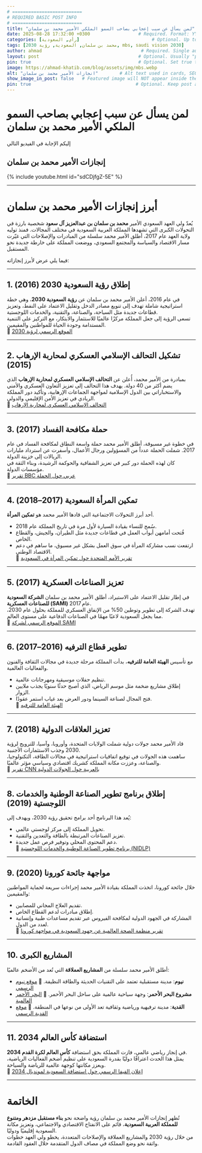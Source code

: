 ```yaml
---
# ==========================
# REQUIRED BASIC POST INFO
# ==========================
title: "لمن يسأل عن سبب إعجابي بصاحب السمو الملكي الأمير محمد بن سلمان"                          # Required. Appears in listings, browser tab, and schema.
date: 2025-08-28 17:32:00 +0300                  # Required. Format: YYYY-MM-DD HH:MM:SS +/-TTTT
categories: [رأي, السعودية]                           # Optional. Up to 2 levels. Used for grouping and schema.genre
tags: [محمد بن سلمان, السعودية, رؤية 2030, mbs, saudi vision 2030]                       # Optional. Used for schema.keywords and schema.about
author: ahmad                                     # Required. Single author ID from _data/authors.yml
layout: post                                     # Optional. Usually "post" by default
pin: true                                        # Optional. Set true to pin post to top of listing
image: https://ahmad-khatib.com/blog/assets/img/mbs.webp
alt: "انجازات الأمير محمد بن سلمان"        # Alt text used in cards, SEO, social previews, schema
show_image_in_post: false   # Featured image will NOT appear inside the post                                  # Optional. Embed video if set to true
pin: true                                       # Optional. Keep post at top of list
---
```


# لمن يسأل عن سبب إعجابي بصاحب السمو الملكي الأمير محمد بن سلمان

إليكم الإجابة في الفيديو التالي

## إنجازات الأمير محمد بن سلمان

{% include youtube.html id="sdCDjfgZ-5E" %}

---

# أبرز إنجازات الأمير محمد بن سلمان

يُعدّ ولي العهد السعودي الأمير **محمد بن سلمان بن عبدالعزيز آل سعود** شخصية بارزة في التحولات الكبرى التي تشهدها المملكة العربية السعودية في مختلف المجالات. فمنذ توليه ولاية العهد عام 2017، أطلق الأمير محمد سلسلة من المبادرات والإصلاحات التي غيّرت مسار الاقتصاد والسياسة والمجتمع السعودي، ووضعت المملكة على خارطة جديدة نحو المستقبل.  

فيما يلي عرض لأبرز إنجازاته:

---

## 1. إطلاق رؤية السعودية 2030 (2016)
في عام 2016، أعلن الأمير محمد بن سلمان عن **رؤية السعودية 2030**، وهي خطة استراتيجية شاملة تهدف إلى تنويع مصادر الدخل وتقليل الاعتماد على النفط، وتعزيز قطاعات جديدة مثل السياحة، والصناعة، والتقنية، والخدمات اللوجستية.  
تسعى الرؤية إلى جعل المملكة مركزًا عالميًا للاستثمار والابتكار، مع التركيز على التنمية المستدامة وجودة الحياة للمواطنين والمقيمين.  
🔗 [الموقع الرسمي لرؤية 2030](https://www.vision2030.gov.sa)

---

## 2. تشكيل التحالف الإسلامي العسكري لمحاربة الإرهاب (2015)
بمبادرة من الأمير محمد، أُعلن عن **التحالف الإسلامي العسكري لمحاربة الإرهاب** الذي يضم أكثر من 40 دولة. يهدف هذا التحالف إلى تعزيز التعاون العسكري والأمني والاستخباراتي بين الدول الإسلامية لمواجهة الجماعات الإرهابية، وتأكيد دور المملكة الريادي في تعزيز الأمن الإقليمي والدولي.  
🔗 [التحالف الإسلامي العسكري لمحاربة الإرهاب](https://imctc.org)

---

## 3. حملة مكافحة الفساد (2017)
في خطوة غير مسبوقة، أطلق الأمير محمد حملة واسعة النطاق لمكافحة الفساد في عام 2017. شملت الحملة عدداً من المسؤولين ورجال الأعمال، وأسفرت عن استرداد مليارات الريالات إلى خزينة الدولة.  
كان لهذه الحملة دور كبير في تعزيز الشفافية والحوكمة الرشيدة، وبناء الثقة في مؤسسات الدولة.  
🔗 [تقرير BBC عربي حول الحملة](https://www.bbc.com/arabic/middleeast-41842854)

---

## 4. تمكين المرأة السعودية (2017–2018)
أحد أبرز التحولات الاجتماعية التي قادها الأمير محمد هو **تمكين المرأة**.  
- سُمح للنساء بقيادة السيارة لأول مرة في تاريخ المملكة عام 2018.  
- فُتحت أمامهن أبواب العمل في قطاعات جديدة مثل الطيران، والجيش، والقطاع الخاص.  
- ارتفعت نسب مشاركة المرأة في سوق العمل بشكل غير مسبوق، ما ساهم في دعم الاقتصاد الوطني.  
🔗 [تقرير الأمم المتحدة حول تمكين المرأة في السعودية](https://www.un.org/ar/chronicle/article/108576)

---

## 5. تعزيز الصناعات العسكرية (2017)
في إطار تقليل الاعتماد على الاستيراد، أطلق الأمير محمد بن سلمان **الشركة السعودية للصناعات العسكرية (SAMI)** عام 2017.  
تهدف الشركة إلى تطوير وتوطين 50% من الإنفاق العسكري للمملكة بحلول عام 2030، مما يجعل السعودية لاعبًا مهمًا في الصناعات الدفاعية على مستوى العالم.  
🔗 [الموقع الرسمي لشركة SAMI](https://www.sami.com.sa)

---

## 6. تطوير قطاع الترفيه (2016–2017)
مع تأسيس **الهيئة العامة للترفيه**، بدأت المملكة مرحلة جديدة في مجالات الثقافة والفنون والفعاليات العالمية.  
- تنظيم حفلات موسيقية ومهرجانات عالمية.  
- إطلاق مشاريع ضخمة مثل موسم الرياض، الذي أصبح حدثًا سنويًا يجذب ملايين الزوار.  
- فتح المجال لصناعة السينما ودور العرض بعد غياب استمر عقودًا.  
🔗 [الهيئة العامة للترفيه](https://www.gea.gov.sa)

---

## 7. تعزيز العلاقات الدولية (2018)
قاد الأمير محمد جولات دولية شملت الولايات المتحدة، وأوروبا، وآسيا، للترويج لرؤية 2030 وجذب الاستثمارات الأجنبية.  
ساهمت هذه الجولات في توقيع اتفاقيات استراتيجية في مجالات الطاقة، التكنولوجيا، والصناعة، وعززت مكانة المملكة كشريك اقتصادي وسياسي مؤثر عالميًا.  
🔗 [تقرير CNN بالعربية حول الجولات الدولية](https://arabic.cnn.com/middle-east/article/2018/03/08/saudi-arabia-mbs-world-tour)

---

## 8. إطلاق برنامج تطوير الصناعة الوطنية والخدمات اللوجستية (2019)
يُعد هذا البرنامج أحد برامج تحقيق رؤية 2030، ويهدف إلى:  
- تحويل المملكة إلى مركز لوجستي عالمي.  
- تعزيز الصناعات المرتبطة بالطاقة والتعدين والتقنية.  
- دعم المحتوى المحلي وتوفير فرص عمل جديدة.  
🔗 [برنامج تطوير الصناعة الوطنية والخدمات اللوجستية (NIDLP)](https://nidlp.gov.sa)

---

## 9. مواجهة جائحة كورونا (2020)
خلال جائحة كورونا، اتخذت المملكة بقيادة الأمير محمد إجراءات سريعة لحماية المواطنين والمقيمين:  
- تقديم العلاج المجاني للمصابين.  
- إطلاق مبادرات لدعم القطاع الخاص.  
- المشاركة في الجهود الدولية لمكافحة الفيروس عبر تقديم مساعدات طبية وإنسانية لعدد من الدول.  
🔗 [تقرير منظمة الصحة العالمية عن جهود السعودية في مواجهة كورونا](https://www.who.int)

---

## 10. المشاريع الكبرى
أطلق الأمير محمد سلسلة من **المشاريع العملاقة** التي تُعد من الأضخم عالميًا:  
- **نيوم**: مدينة مستقبلية تعتمد على التقنيات الحديثة والطاقة النظيفة. 🔗 [موقع نيوم الرسمي](https://www.neom.com)  
- **مشروع البحر الأحمر**: وجهة سياحية عالمية على ساحل البحر الأحمر. 🔗 [البحر الأحمر العالمية](https://www.redseaglobal.com)  
- **القدية**: مدينة ترفيهية ورياضية وثقافية تعد الأولى من نوعها في المنطقة. 🔗 [موقع القدية الرسمي](https://www.qiddiya.com)

---

## 11. استضافة كأس العالم 2034
في إنجاز رياضي عالمي، فازت المملكة بحق استضافة **كأس العالم لكرة القدم 2034**.  
يمثل هذا الحدث اعترافًا دوليًا بقدرة السعودية على تنظيم أضخم الفعاليات الرياضية، ويعزز مكانتها كوجهة عالمية للرياضة والسياحة.  
🔗 [إعلان الفيفا الرسمي حول استضافة السعودية لمونديال 2034](https://www.fifa.com)

---

# الخاتمة
تُظهر إنجازات الأمير محمد بن سلمان رؤية واضحة نحو **بناء مستقبل مزدهر ومتنوع للمملكة العربية السعودية**، قائم على الانفتاح الاقتصادي والاجتماعي، وتعزيز مكانة السعودية إقليميًا ودوليًا.  
من خلال رؤية 2030 والمشاريع العملاقة والإصلاحات المتعددة، يخطو ولي العهد خطوات واثقة نحو وضع المملكة في مصاف الدول المتقدمة خلال العقود القادمة.
